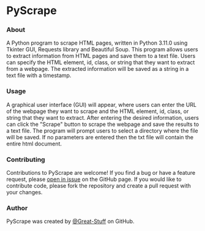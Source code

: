<h1>PyScrape</h1>

<h3>About</h3>
A Python program to scrape HTML pages, written in Python 3.11.0 using Tkinter GUI, Requests library and Beautiful Soup. This program allows users to extract information from HTML pages and save them to a text file. Users can specify the HTML element, id, class, or string that they want to extract from a webpage. The extracted information will be saved as a string in a text file with a timestamp.

<h3>Usage</h3>
A graphical user interface (GUI) will appear, where users can enter the URL of the webpage they want to scrape and the HTML element, id, class, or string that they want to extract. After entering the desired information, users can click the "Scrape" button to scrape the webpage and save the results to a text file. The program will prompt users to select a directory where the file will be saved. If no parameters are entered then the txt file will contain the entire html document.

<h3>Contributing</h3>

Contributions to PyScrape are welcome! If you find a bug or have a feature request, please <a href="https://github.com/Great-Stuff/PyScrape/issues">open in issue</a> on the GitHub page. If you would like to contribute code, please fork the repository and create a pull request with your changes.

<h3>Author</h3>
PyScrape was created by <a href="https://github.com/Great-Stuff">@Great-Stuff</a> on GitHub.
